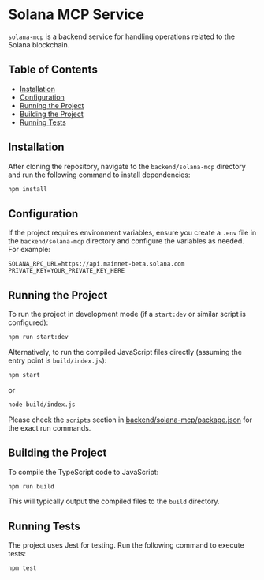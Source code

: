 # Solana MCP Service

`solana-mcp` is a backend service for handling operations related to the Solana blockchain.

## Table of Contents

- [Installation](#installation)
- [Configuration](#configuration)
- [Running the Project](#running-the-project)
- [Building the Project](#building-the-project)
- [Running Tests](#running-tests)

## Installation

After cloning the repository, navigate to the `backend/solana-mcp` directory and run the following command to install dependencies:

```bash
npm install
```

## Configuration

If the project requires environment variables, ensure you create a `.env` file in the `backend/solana-mcp` directory and configure the variables as needed. For example:

```env
SOLANA_RPC_URL=https://api.mainnet-beta.solana.com
PRIVATE_KEY=YOUR_PRIVATE_KEY_HERE
```

## Running the Project

To run the project in development mode (if a `start:dev` or similar script is configured):

```bash
npm run start:dev
```

Alternatively, to run the compiled JavaScript files directly (assuming the entry point is `build/index.js`):

```bash
npm start
```
or
```bash
node build/index.js
```

Please check the `scripts` section in [backend/solana-mcp/package.json](backend/solana-mcp/package.json) for the exact run commands.

## Building the Project

To compile the TypeScript code to JavaScript:

```bash
npm run build
```
This will typically output the compiled files to the `build` directory.

## Running Tests

The project uses Jest for testing. Run the following command to execute tests:

```bash
npm test
```